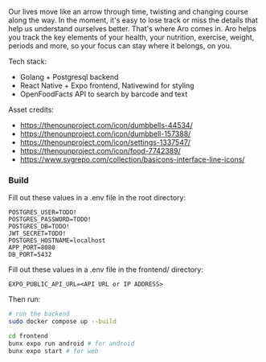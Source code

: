 Our lives move like an arrow through time, twisting and changing course
along the way. In the moment, it's easy to lose track or miss the details
that help us understand ourselves better. That's where Aro comes in.
Aro helps you track the key elements of your health, your nutrition,
exercise, weight, periods and more, so your focus can stay where it belongs,
on you.

Tech stack:
- Golang + Postgresql backend
- React Native + Expo frontend, Nativewind for styling
- OpenFoodFacts API to search by barcode and text

Asset credits:
- https://thenounproject.com/icon/dumbbells-44534/
- https://thenounproject.com/icon/dumbbell-157388/
- https://thenounproject.com/icon/settings-1337547/
- https://thenounproject.com/icon/food-7742389/
- https://www.svgrepo.com/collection/basicons-interface-line-icons/

### Build
Fill out these values in a .env file in the root directory:
```
POSTGRES_USER=TODO!
POSTGRES_PASSWORD=TODO!
POSTGRES_DB=TODO!
JWT_SECRET=TODO!
POSTGRES_HOSTNAME=localhost
APP_PORT=8080
DB_PORT=5432
```

Fill out these values in a .env file in the frontend/ directory:
```
EXPO_PUBLIC_API_URL=<API URL or IP ADDRESS>
```

Then run:
```bash
# run the backend
sudo docker compose up --build

cd frontend
bunx expo run android # for android
bunx expo start # for web
```
